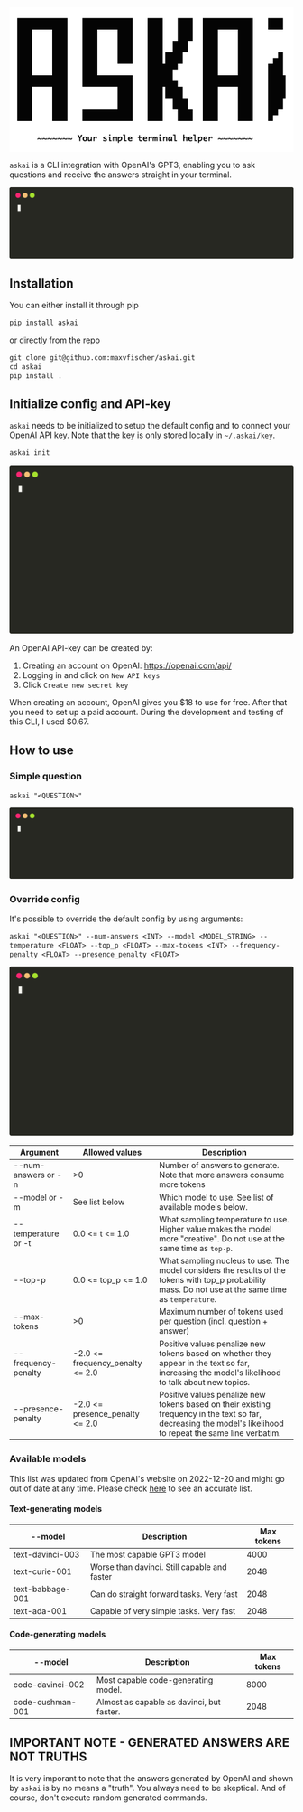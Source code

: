 <div align="center">
    <img style="display: block;" align="center" src="images/logo.png"/>
</div>

`askai` is a CLI integration with OpenAI's GPT3, enabling you to ask questions and 
receive the answers straight in your terminal.

![conda](./images/question_conda.svg)

## Installation

You can either install it through pip

```bash
pip install askai
```

or directly from the repo

```
git clone git@github.com:maxvfischer/askai.git
cd askai
pip install .
```

## Initialize config and API-key

`askai` needs to be initialized to setup the default config and to connect your 
OpenAI API key. Note that the key is only stored locally in `~/.askai/key`.

```bash
askai init
```

![init](./images/init.svg)

An OpenAI API-key can be created by:

1. Creating an account on OpenAI: https://openai.com/api/
2. Logging in and click on `New API keys`
3. Click `Create new secret key`

When creating an account, OpenAI gives you $18 to use for free. After that you 
need to set up a paid account. During the development and testing of this CLI, I 
used $0.67. 

## How to use


### Simple question
```
askai "<QUESTION>"
```
![conda](./images/question_conda.svg)


### Override config
It's possible to override the default config by using arguments:

```
askai "<QUESTION>" --num-answers <INT> --model <MODEL_STRING> --temperature <FLOAT> --top_p <FLOAT> --max-tokens <INT> --frequency-penalty <FLOAT> --presence_penalty <FLOAT>
```
![conda](./images/haiku.svg)

| **Argument**        | **Allowed values**               | **Description**                                                                                                                                                |
|---------------------|----------------------------------|----------------------------------------------------------------------------------------------------------------------------------------------------------------|
| --num-answers or -n | \>0                              | Number of answers to generate. Note that more answers consume more tokens                                                                                      |
| --model or -m       | See list below                   | Which model to use. See list of available models below.                                                                                                        |
| --temperature or -t | 0.0 <= t <= 1.0                  | What sampling temperature to use. Higher value makes the model more  "creative". Do not use at the same time as `top-p`.                                       |
| --top-p             | 0.0 <= top_p <= 1.0              | What sampling nucleus to use. The model considers the results of the  tokens with top_p probability mass. Do not use at the same time as `temperature`.        |
| --max-tokens        | \>0                              | Maximum number of tokens used per question (incl. question + answer)                                                                                           |
| --frequency-penalty | -2.0 <= frequency_penalty <= 2.0 | Positive values penalize new tokens based on whether they appear in the text so  far, increasing the model's likelihood to talk about new topics.              |
| --presence-penalty  | -2.0 <= presence_penalty <= 2.0  | Positive values penalize new tokens based on their existing frequency in the text  so far, decreasing the model's likelihood to repeat the same line verbatim. |

### Available models

This list was updated from OpenAI's website on 2022-12-20 and might go out of date at any time. Please
check [here](https://beta.openai.com/docs/models) to see an accurate list.

#### Text-generating models
| --model          | Description                                  | Max tokens |
|------------------|----------------------------------------------|------------|
| text-davinci-003 | The most capable GPT3 model                  | 4000       |
| text-curie-001   | Worse than davinci. Still capable and faster | 2048       |
| text-babbage-001 | Can do straight forward tasks. Very fast     | 2048       |
| text-ada-001     | Capable of very simple tasks. Very fast      | 2048       |

#### Code-generating models
| --model          | Description                               | Max tokens |
|------------------|-------------------------------------------|------------|
| code-davinci-002 | Most capable code-generating model.       | 8000       |
| code-cushman-001 | Almost as capable as davinci, but faster. | 2048       |

## IMPORTANT NOTE - GENERATED ANSWERS ARE NOT TRUTHS

It is very imporant to note that the answers generated by OpenAI and shown by `askai` 
is by no means a "truth". You always need to be skeptical. And of course, don't execute 
random generated commands.
